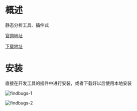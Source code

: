 # 概述
静态分析工具、插件式

[官网地址](http://findbugs.sourceforge.net/)

[下载地址](http://findbugs.sourceforge.net/downloads.html)

# 安装
直接在开发工具的插件中进行安装，或者下载好以后使用本地安装

![findbugs-1](https://github.com/bloodzer0/Enterprise_Security_Build--Open_Source/blob/master/Application%20Security/Code%20Audit/img/findbugs-1.png)

![findbugs-2](https://github.com/bloodzer0/Enterprise_Security_Build--Open_Source/blob/master/Application%20Security/Code%20Audit/img/findbugs-2.png)
